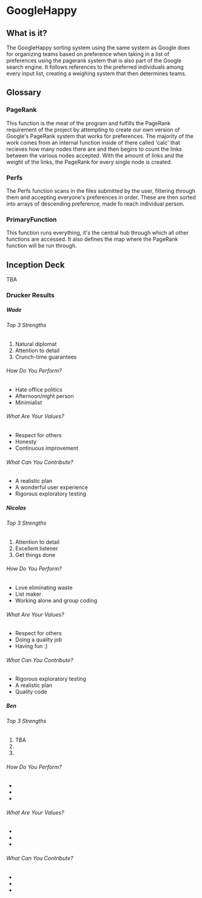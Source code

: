 # GoogleHappy

What is it?
----
The GoogleHappy sorting system using the same system as Google does for organizing teams based on preference when taking in a list of preferences using the pagerank system that is also part of the Google search engine. It follows references to the preferred individuals among every input list, creating a weighing system that then determines teams.

Glossary
---
### PageRank
This function is the meat of the program and fulfills the PageRank requirement of the project by attempting to create our own version of Google's PageRank system that works for preferences. The majority of the work comes from an internal function inside of there called 'calc' that recieves how many nodes there are and then begins to count the links between the various nodes accepted. With the amount of links and the weight of the links, the PageRank for every single node is created.
### Perfs
The Perfs function scans in the files submitted by the user, filtering through them and accepting everyone's preferences in order. These are then sorted into arrays of descending preference, made fo reach individual person.
### PrimaryFunction
This function runs everything, it's the central hub through which all other functions are accessed. It also defines the map where the PageRank function will be run through. 

Inception Deck
---
TBA

### Drucker Results
##### Wade
###### Top 3 Strengths
1. Natural diplomat
2. Attention to detail
3. Crunch-time guarantees
###### How Do You Perform?
* Hate office politics
* Afternoon/night person
* Minimialist
###### What Are Your Values?
* Respect for others
* Honesty
* Continuous improvement
###### What Can You Contribute?
* A realistic plan
* A wonderful user experience
* Rigorous exploratory testing

##### Nicolas
###### Top 3 Strengths
1. Attention to detail
2. Excellent listener
3. Get things done
###### How Do You Perform?
* Love eliminating waste
* List maker
* Working alone and group coding
###### What Are Your Values?
* Respect for others
* Doing a quality job
* Having fun :)
###### What Can You Contribute?
* Rigorous exploratory testing
* A realistic plan
* Quality code

##### Ben
###### Top 3 Strengths
1. TBA
2. 
3. 
###### How Do You Perform?
* 
* 
* 
###### What Are Your Values?
* 
* 
* 
###### What Can You Contribute?
* 
* 
* 
